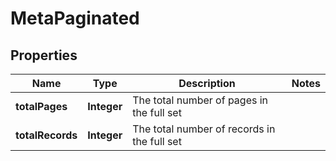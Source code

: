 
# MetaPaginated

## Properties
Name | Type | Description | Notes
------------ | ------------- | ------------- | -------------
**totalPages** | **Integer** | The total number of pages in the full set | 
**totalRecords** | **Integer** | The total number of records in the full set | 



